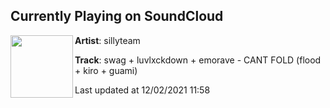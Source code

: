 ## Currently Playing on SoundCloud

[<img align="left" width="100" src="https://i1.sndcdn.com/artworks-z4AzINoy8lyvLD73-Y6LAow-t500x500.jpg">](https://soundcloud.com/1sillyteam/swag-luvlxckdown-emorave-cant-fold-flood-kiro-guami)

**Artist**: sillyteam 

**Track**: swag + luvlxckdown + emorave - CANT FOLD (flood + kiro + guami)

Last updated at 12/02/2021 11:58
